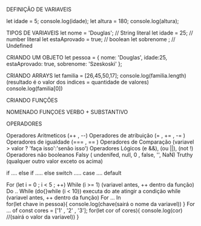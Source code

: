 DEFINIÇÃO DE VARIAVEIS

   let idade = 5;
   console.log(idade);
   let altura = 180;
   console.log(altura);


 TIPOS DE VARIAVEIS
    let nome = 'Douglas';     // String literal
    let idade = 25;           // number literal
    let estaAprovado = true;  // boolean
    let sobrenome ;           // Undefined

CRIANDO UM OBJETO
    let pessoa = {
       nome: 'Douglas',
       idade:25,
       estaAprovado: true,
       sobrenome: 'Szeskoski'
    };  

CRIANDO ARRAYS 
     let familia = [26,45,50,17];
     console.log(familia.length) (resultado é o valor dos indices = quantidade de valores)
     console.log(familia[0])

CRIANDO FUNÇÕES

NOMENADO FUNÇOES
VERBO + SUBSTANTIVO


OPERADORES

   Operadores Aritmeticos   (++ , --)
   Operadores de atribuição (= , += , -= )
   Operadores de igualdade  (=== , == )
   Operadores de Comparação (variavel > valor ? 'faça isso':'senão isso')
   Operadores Lógicos (e &&), (ou ||), (not !)
   Operadores não booleanos 
        Falsy ( undenifed, null, 0 , false, '', NaN)
        Truthy (qualquer outro valor exceto os acima)


   if ....  else if ..... else
   switch ..... case .... default

   For      (let i = 0 ; i < 5 ; ++)
   While    (i >= 1) (variavel antes,  ++ dentro da função)
   Do .. While  (do{}while (i < 10)) executa do ate atingir a condição while (variavel antes,  ++ dentro da função)
   For ... In   
       for(let chave in pessoa){
           console.log(chave(sairá o nome da variavel))
       }
   For ... of
        const cores = ['1' , '2' , '3'];
        for(let cor of cores){
        console.log(cor) //(sairá o valor da variavel))
    }
